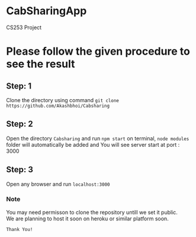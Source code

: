 # CabSharingApp
CS253 Project

# Please follow the given procedure to see the result
## Step: 1
  Clone the directory using command `git clone https://github.com/Akashbhoi/Cabsharing`
## Step: 2
  Open the directory `Cabsharing` and run `npm start` on terminal, 
  `node modules` folder will automatically be added and
  You will see server start at port : 3000
## Step: 3
   Open any browser and run `localhost:3000`

### Note
 You may need permisson to clone the repository untill we set it public.<br>
 We are planning to host it soon on heroku or similar platform soon.

`Thank You!`
